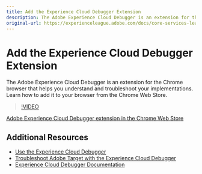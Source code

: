 ```yaml
---
title: Add the Experience Cloud Debugger Extension
description: The Adobe Experience Cloud Debugger is an extension for the Chrome browser to help you understand and troubleshoot your implementations. Learn how to add it to your browser.
original-url: https://experienceleague.adobe.com/docs/core-services-learn/tutorials/debugger/add-the-extension.html
---
```


# Add the Experience Cloud Debugger Extension

The Adobe Experience Cloud Debugger is an extension for the Chrome browser that helps you understand and troubleshoot your implementations. Learn how to add it to your browser from the Chrome Web Store.

>[!VIDEO](https://video.tv.adobe.com/v/23114/?quality=12)

[Adobe Experience Cloud Debugger extension in the Chrome Web Store](https://chrome.google.com/webstore/detail/adobe-experience-cloud-de/ocdmogmohccmeicdhlhhgepeaijenapj)

## Additional Resources

* [Use the Experience Cloud Debugger](use-the-experience-cloud-debugger.md)
* [Troubleshoot Adobe Target with the Experience Cloud Debugger](https://docs.adobe.com/content/help/en/target-learn/tutorials/troubleshooting/troubleshoot-with-the-experience-cloud-debugger.html)
* [Experience Cloud Debugger Documentation](https://marketing.adobe.com/resources/help/en_US/experience-cloud-debugger/)